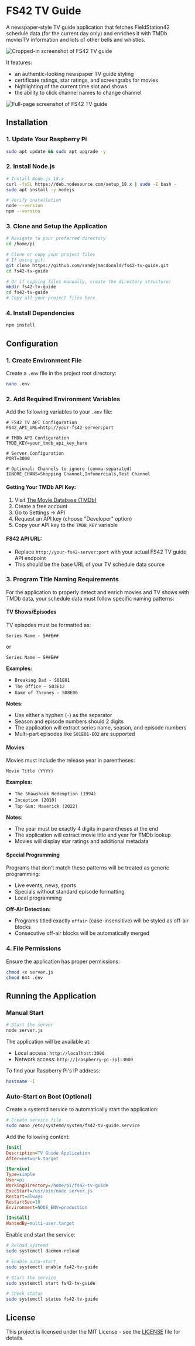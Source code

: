 # FS42 TV Guide

A newspaper-style TV guide application that fetches FieldStation42 schedule data (for the current day only) and enriches it with TMDb movie/TV information and lots of other bells and whistles.

![Cropped-in screenshot of FS42 TV guide](screenshots/screenshot-2.png)

It features: 

* an authentic-looking newspaper TV guide styling
* certificate ratings, star ratings, and screengrabs for movies
* highlighting of the current time slot and shows
* the ability to click channel names to change channel


![Full-page screenshot of FS42 TV guide](screenshots/screenshot-1.png)

## Installation

### 1. Update Your Raspberry Pi
```bash
sudo apt update && sudo apt upgrade -y
```

### 2. Install Node.js
```bash
# Install Node.js 18.x
curl -fsSL https://deb.nodesource.com/setup_18.x | sudo -E bash -
sudo apt install -y nodejs

# Verify installation
node --version
npm --version
```

### 3. Clone and Setup the Application
```bash
# Navigate to your preferred directory
cd /home/pi

# Clone or copy your project files
# If using git:
git clone https://github.com/sandyjmacdonald/fs42-tv-guide.git
cd fs42-tv-guide

# Or if copying files manually, create the directory structure:
mkdir fs42-tv-guide
cd fs42-tv-guide
# Copy all your project files here
```

### 4. Install Dependencies
```bash
npm install
```

## Configuration

### 1. Create Environment File
Create a `.env` file in the project root directory:

```bash
nano .env
```

### 2. Add Required Environment Variables
Add the following variables to your `.env` file:

```env
# FS42 TV API Configuration
FS42_API_URL=http://your-fs42-server:port

# TMDb API Configuration  
TMDB_KEY=your_tmdb_api_key_here

# Server Configuration
PORT=3000

# Optional: Channels to ignore (comma-separated)
IGNORE_CHANS=Shopping Channel,Infomercials,Test Channel
```

#### Getting Your TMDb API Key:
1. Visit [The Movie Database (TMDb)](https://www.themoviedb.org/)
2. Create a free account
3. Go to Settings → API
4. Request an API key (choose "Developer" option)
5. Copy your API key to the `TMDB_KEY` variable

#### FS42 API URL:
- Replace `http://your-fs42-server:port` with your actual FS42 TV guide API endpoint
- This should be the base URL of your TV schedule data source

### 3. Program Title Naming Requirements

For the application to properly detect and enrich movies and TV shows with TMDb data, your schedule data must follow specific naming patterns:

#### TV Shows/Episodes
TV episodes must be formatted as:
```
Series Name - S##E##
```
or
```
Series Name – S##E##
```

**Examples:**
- `Breaking Bad - S01E01`
- `The Office – S03E12`
- `Game of Thrones - S08E06`

**Notes:**
- Use either a hyphen (`-`) as the separator
- Season and episode numbers should 2 digits
- The application will extract series name, season, and episode numbers
- Multi-part episodes like `S01E01-E02` are supported

#### Movies
Movies must include the release year in parentheses:
```
Movie Title (YYYY)
```

**Examples:**
- `The Shawshank Redemption (1994)`
- `Inception (2010)`
- `Top Gun: Maverick (2022)`

**Notes:**
- The year must be exactly 4 digits in parentheses at the end
- The application will extract movie title and year for TMDb lookup
- Movies will display star ratings and additional metadata

#### Special Programming
Programs that don't match these patterns will be treated as generic programming:
- Live events, news, sports
- Specials without standard episode formatting
- Local programming

**Off-Air Detection:**
- Programs titled exactly `offair` (case-insensitive) will be styled as off-air blocks
- Consecutive off-air blocks will be automatically merged

### 4. File Permissions
Ensure the application has proper permissions:

```bash
chmod +x server.js
chmod 644 .env
```

## Running the Application

### Manual Start
```bash
# Start the server
node server.js
```

The application will be available at:
- Local access: `http://localhost:3000`
- Network access: `http://[raspberry-pi-ip]:3000`

To find your Raspberry Pi's IP address:
```bash
hostname -I
```

### Auto-Start on Boot (Optional)

Create a systemd service to automatically start the application:

```bash
# Create service file
sudo nano /etc/systemd/system/fs42-tv-guide.service
```

Add the following content:
```ini
[Unit]
Description=TV Guide Application
After=network.target

[Service]
Type=simple
User=pi
WorkingDirectory=/home/pi/fs42-tv-guide
ExecStart=/usr/bin/node server.js
Restart=always
RestartSec=10
Environment=NODE_ENV=production

[Install]
WantedBy=multi-user.target
```

Enable and start the service:
```bash
# Reload systemd
sudo systemctl daemon-reload

# Enable auto-start
sudo systemctl enable fs42-tv-guide

# Start the service
sudo systemctl start fs42-tv-guide

# Check status
sudo systemctl status fs42-tv-guide
```

## License

This project is licensed under the MIT License - see the [LICENSE](LICENSE) file for details.